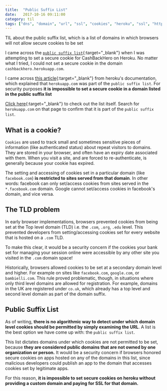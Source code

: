 ```yaml
---
title:  "Public Suffix List"
date:   2017-10-16 09:11:00
category: til
tags: ["dns", "domain", "url", "ssl", "cookies", "heroku", "ssl", "https", "secure", "cookie"]
---
```


TIL about the public suffix list, which is a list of domains in which browsers will not allow secure cookies to be set

I came across the [`public suffix list`][psl]{:target="_blank"} when I was attempting to set a secure cookie for CashBackHero on Heroku. No matter what I tried, I could not set a secure cookie in the domain `cashbackhero.herokuapp.com`.

I came across [this article][article]{:target="_blank"} from heroku's documentation, which explained that `herokuapp.com` was part of the `public suffix list`. For security purposes **it is impossible to set a secure cookie in a domain listed in the public suffix list**

[Click here][list]{:target="_blank"} to check out the list itself. Search for `herokuapp.com` on that page to confirm that it is part of the `public suffix list`.

## What is a cookie?

`Cookies` are used to track small and sometimes sensitive pieces of information (like authenticated status) about repeat visitors to domains. They are stored in your browser, and often have an expiry date associated with them. When you visit a site, and are forced to re-authenticate, is generally because your cookie has expired.

The setting and accessing of cookies set in a particular domain (like `facebook.com`) **is restricted to sites served from that domain**. In other words: facebook can only set/access cookies from sites served in the `*.facebook.com` domain. Google cannot set/access cookies in facebook's domain, and vice versa.

## The TLD problem

In early browser implementations, browsers prevented cookies from being set at the Top level domain (TLD) i.e. the `.com`, `.org`, `.edu` level. This prevented developers from setting/accessing cookies set for every website that is hosted on a `.com` TLD.

To make this clear, it would be a security concern if the cookies your bank set for managing your session online were accessible by any other site you visited in the `.com` domain space!

Historically, browsers allowed cookies to be set at a secondary domain level and higher. For example on sites like `facebook.com`, `google.com`, or `bambielli.com`. This rule proved problematic, though, in situations where only third level domains are allowed for registration. For example, domains in the UK are registered under `co.uk`, which already has a top level and second level domain as part of the domain suffix.

## Public Suffix List

As of writing, **there is no algorithmic way to detect under which domain level cookies should be permitted by simply examining the URL**. A list is the best option we have come up with: the `public suffix list`.

This list dictates domains under which cookies are not permitted to be set, because **they are considered public domains that are not owned by one organization or person.** It would be a security concern if browsers honored secure cookies on apps hosted on any of the domains in this list, since malicious developers could publish an app to the domain that accesses cookies set by legitimate apps.

For this reason, **it is impossible to set secure cookies on heroku without providing a custom domain and paying for SSL for that domain.**

[psl]: https://publicsuffix.org/learn/
[article]: https://devcenter.heroku.com/articles/cookies-and-herokuapp-com
[list]: https://publicsuffix.org/list/public_suffix_list.dat
